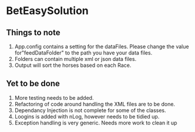 # BetEasySolution

Things to note 
--------------
1. App.config contains a setting for the dataFiles. Please change the value for"feedDataFolder" to the path you have your data files.
2. Folders can contain multiple xml or json data files.
3. Output will sort the horses based on each Race.

Yet to be done
--------------
1. More testing needs to be added.
2. Refactoring of code around handling the XML files are to be done.
3. Dependancy Injection is not complete for some of the classes.
4. Loogins is added with nLog, however needs to be tidied up.
5. Exception handling is very generic. Needs more work to clean it up

